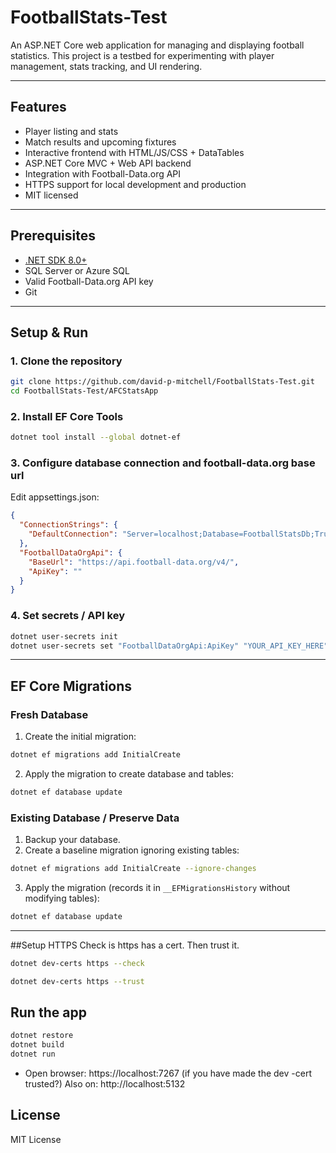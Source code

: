 
# FootballStats-Test

An ASP.NET Core web application for managing and displaying football statistics.
This project is a testbed for experimenting with player management, stats tracking, and UI rendering.

---

## Features
- Player listing and stats
- Match results and upcoming fixtures
- Interactive frontend with HTML/JS/CSS + DataTables
- ASP.NET Core MVC + Web API backend
- Integration with Football-Data.org API
- HTTPS support for local development and production
- MIT licensed

---

## Prerequisites
- [.NET SDK 8.0+](https://dotnet.microsoft.com/download)
- SQL Server or Azure SQL
- Valid Football-Data.org API key
- Git

---

## Setup & Run

### 1. Clone the repository
```bash
git clone https://github.com/david-p-mitchell/FootballStats-Test.git
cd FootballStats-Test/AFCStatsApp
```

### 2. Install EF Core Tools
```bash
dotnet tool install --global dotnet-ef
```

### 3. Configure database connection and football-data.org base url
Edit appsettings.json:
```json
{
  "ConnectionStrings": {
    "DefaultConnection": "Server=localhost;Database=FootballStatsDb;Trusted_Connection=True;"
  },
  "FootballDataOrgApi": {
    "BaseUrl": "https://api.football-data.org/v4/",
    "ApiKey": ""
  }
}
```

### 4. Set secrets / API key
```bash
dotnet user-secrets init
dotnet user-secrets set "FootballDataOrgApi:ApiKey" "YOUR_API_KEY_HERE"
```

---

## EF Core Migrations

### Fresh Database
1. Create the initial migration:

```bash
dotnet ef migrations add InitialCreate
```

2. Apply the migration to create database and tables:

```bash
dotnet ef database update
```

### Existing Database / Preserve Data
1. Backup your database.
2. Create a baseline migration ignoring existing tables:

```bash
dotnet ef migrations add InitialCreate --ignore-changes
```
3. Apply the migration (records it in `__EFMigrationsHistory` without modifying tables):
```bash
dotnet ef database update
```
---
##Setup HTTPS
Check is https has a cert.
Then trust it.
```bash
dotnet dev-certs https --check

dotnet dev-certs https --trust

```

## Run the app
```bash
dotnet restore
dotnet build
dotnet run
```

- Open browser: https://localhost:7267 (if you have made the dev -cert trusted?)
Also on: http://localhost:5132

## License
MIT License
